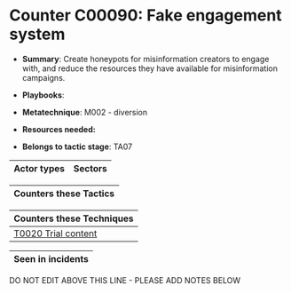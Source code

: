 # Counter C00090: Fake engagement system

* **Summary**: Create honeypots for misinformation creators to engage with, and reduce the resources they have available for misinformation campaigns. 

* **Playbooks**: 

* **Metatechnique**: M002 - diversion

* **Resources needed:** 

* **Belongs to tactic stage**: TA07


| Actor types | Sectors |
| ----------- | ------- |



| Counters these Tactics |
| ---------------------- |



| Counters these Techniques |
| ------------------------- |
| [T0020 Trial content](../../generated_pages/techniques/T0020.md) |



| Seen in incidents |
| ----------------- |


DO NOT EDIT ABOVE THIS LINE - PLEASE ADD NOTES BELOW